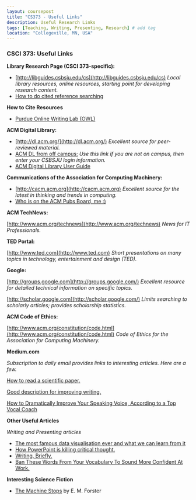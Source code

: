 ```yaml
---
layout: coursepost
title: "CS373 - Useful Links"
description: Useful Research Links
tags: [Teaching, Writing, Presenting, Research] # add tag
location: "Collegeville, MN, USA"
---
```


### CSCI 373: Useful Links

**Library Research Page (CSCI 373-specific):**

- [http://libguides.csbsju.edu/cs](http://libguides.csbsju.edu/cs) _Local library resources, online resources, starting point for developing research content._
- [How to do cited reference searching](https://clarivate.libguides.com/ld.php?content_id=3588819)

**How to Cite Resources**
- [Purdue Online Writing Lab (OWL)](https://owl.purdue.edu/owl/purdue_owl.html)

**ACM Digital Library:**

- [http://dl.acm.org/](http://dl.acm.org/) _Excellent source for peer-reviewed material._
- [ACM DL from off campus:](https://dl-acm-org.ezproxy.csbsju.edu/search/advanced) _Use this link if you are not on campus, then enter your CSBSJU login information._
- [ACM Digital Library User Guide](https://libraries.acm.org/binaries/content/assets/libraries/acm-digital-library-user-guide.pdf)

**Communications of the Association for Computing Machinery:**

- [http://cacm.acm.org](http://cacm.acm.org) _Excellent source for the latest in thinking and trends in computing._
- [Who is on the ACM Pubs Board, me :)](https://www.acm.org/publications/publications-board-committees)

**ACM TechNews:**

[http://www.acm.org/technews](http://www.acm.org/technews) _News for IT Professionals._

**TED Portal:**

[http://www.ted.com](http://www.ted.com) _Short presentations on many topics in technology, entertainment and design (TED)._

**Google:**

[http://groups.google.com](http://groups.google.com/) _Excellent resource for detailed technical information on specific topics._

[http://scholar.google.com](http://scholar.google.com/) _Limits searching to scholarly articles; provides scholarship statistics._

**ACM Code of Ethics:**

[http://www.acm.org/constitution/code.html](http://www.acm.org/constitution/code.html) _Code of Ethics for the Association for Computing Machinery._

**Medium.com**

_Subscription to daily email provides links to interesting articles.  Here are a few._

[How to read a scientific paper.](https://medium.com/elysium-health/how-to-read-a-scientific-paper-695188037080)

[Good description for improving writing.](https://medium.com/practicecomesfirst/dr-jordan-b-petersons-10-step-guide-to-clearer-thinking-through-essay-writing-1ab79a94937)

[How to Dramatically Improve Your Speaking Voice, According to a Top Vocal Coach](https://medium.com/better-humans/how-to-dramatically-improve-your-speaking-voice-according-to-a-top-vocal-coach-4ae67cdb160d)

**Other Useful Articles**

_Writing and Presenting articles_

- [The most famous data visualisation ever and what we can learn from it](https://towardsdatascience.com/the-most-famous-data-visualisation-ever-and-what-we-can-learn-from-it-abcdfa772548)
- [How PowerPoint is killing critical thought.](https://www.theguardian.com/commentisfree/2015/sep/23/powerpoint-thought-students-bullet-points-information?CMP=ema_565a)
- [Writing, Briefly.](http://www.paulgraham.com/writing44.html)
- [Ban These Words From Your Vocabulary To Sound More Confident At Work.](https://www.forbes.com/sites/melodywilding/2016/06/20/ban-these-words-from-your-vocabulary-to-sound-more-confident-at-work/#63c084361807)

**Interesting Science Fiction**

- [The Machine Stops](http://www.visbox.com/prajlich/forster.html) by E. M. Forster